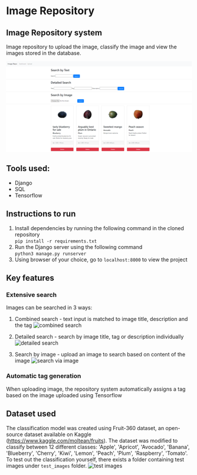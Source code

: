 # Image Repository
## Image Repository system 
Image repository to upload the image, classify the image and view the images stored in the database. 

![main page](https://github.com/Hannestly/ImageRepo/blob/master/screenshots/dashboard.png)

## Tools used:
- Django 
- SQL
- Tensorflow

## Instructions to run
1. Install dependencies by running the following command in the cloned repository   
```pip install -r requirements.txt```
2. Run the Django server using the following command    
```python3 manage.py runserver```   
3. Using browser of your choice, go to ```localhost:8000``` to view the project

## Key features

### Extensive search
Images can be searched in 3 ways:
1. Combined search - text input is matched to image title, description and the tag
![combined search](https://github.com/Hannestly/ImageRepo/blob/master/screenshots/combined_search.png)        

2. Detailed search - search by image title, tag or description individually 
![detailed search](https://github.com/Hannestly/ImageRepo/blob/master/screenshots/detailed_search.png)        

3. Search by image - upload an image to search based on content of the image
![search via image](https://github.com/Hannestly/ImageRepo/blob/master/screenshots/search_via_image.png)

### Automatic tag generation
When uploading image, the repository system automatically assigns a tag based on the image uploaded using Tensorflow

## Dataset used
The classification model was created using Fruit-360 dataset, an open-source dataset available on Kaggle (https://www.kaggle.com/moltean/fruits). The dataset was modified to classify between 12 different classes: 'Apple', 'Apricot', 'Avocado', 'Banana', 'Blueberry', 'Cherry', 'Kiwi', 'Lemon', 'Peach', 'Plum', 'Raspberry', 'Tomato'.   
To test out the classification yourself, there exists a folder containing test images under ```test_images``` folder. 
![test images](https://github.com/Hannestly/ImageRepo/blob/master/screenshots/test_images.png)

